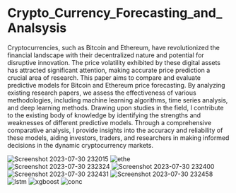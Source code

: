 # Crypto_Currency_Forecasting_and_Analsysis

Cryptocurrencies, such as Bitcoin and Ethereum, have revolutionized the 
financial landscape with their decentralized nature and potential for disruptive innovation. 
The price volatility exhibited by these digital assets has attracted significant attention, 
making accurate price prediction a crucial area of research. This paper aims to compare 
and evaluate predictive models for Bitcoin and Ethereum price forecasting. By analyzing 
existing research papers, we assess the effectiveness of various methodologies, 
including machine learning algorithms, time series analysis, and deep learning methods. 
Drawing upon studies in the field, I contribute to the existing body of knowledge by 
identifying the strengths and weaknesses of different predictive models. Through a 
comprehensive comparative analysis, I provide insights into the accuracy and 
reliability of these models, aiding investors, traders, and researchers in making informed 
decisions in the dynamic cryptocurrency markets.

![Screenshot 2023-07-30 232015](https://github.com/codeforever200/Crypto_Currency_Forecasting_and_Analsysis/assets/57805586/b72e6b22-eb57-4f0f-93ae-1d4cd2372fc3)
![ethe](https://github.com/codeforever200/Crypto_Currency_Forecasting_and_Analsysis/assets/57805586/feb79c9f-c6b2-4842-8511-b4cb0a0f75b9)
![Screenshot 2023-07-30 232324](https://github.com/codeforever200/Crypto_Currency_Forecasting_and_Analsysis/assets/57805586/921e9118-e911-419b-8ace-9fb8ff806365)
![Screenshot 2023-07-30 232400](https://github.com/codeforever200/Crypto_Currency_Forecasting_and_Analsysis/assets/57805586/f9d22541-5e09-4b9a-91d5-4ac94b9fa56a)
![Screenshot 2023-07-30 232431](https://github.com/codeforever200/Crypto_Currency_Forecasting_and_Analsysis/assets/57805586/fd519568-c634-4a4f-b0b4-cc3065abea68)
![Screenshot 2023-07-30 232458](https://github.com/codeforever200/Crypto_Currency_Forecasting_and_Analsysis/assets/57805586/64306d02-d24a-45cd-813a-7bc0960ca967)
![lstm](https://github.com/codeforever200/Crypto_Currency_Forecasting_and_Analsysis/assets/57805586/3e567294-78f3-4066-a42d-5e6c31c1be39)
![xgboost](https://github.com/codeforever200/Crypto_Currency_Forecasting_and_Analsysis/assets/57805586/f71711e6-206c-4b5e-98cb-14e1976a58b9)
![conc](https://github.com/codeforever200/Crypto_Currency_Forecasting_and_Analsysis/assets/57805586/45cc5a76-38fd-4cb7-9d3f-5a0bcce5b3b3)
